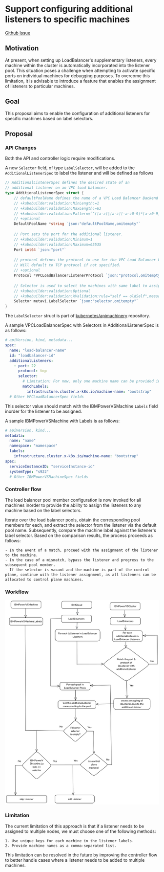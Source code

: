 # Support configuring additional listeners to specific machines

[Github Issue](https://github.com/kubernetes-sigs/cluster-api-provider-ibmcloud/issues/1678)
## Motivation
At present, when setting up LoadBalancer's supplementary listeners, every machine within the cluster is automatically 
incorporated into the listener pool. This situation poses a challenge when attempting to activate specific ports on 
individual machines for debugging purposes. To overcome this limitation, it is advisable to introduce a feature that 
enables the assignment of listeners to particular machines.

## Goal
This proposal aims to enable the configuration of additional listeners for specific machines based on label selectors.

## Proposal

### API Changes
Both the API and controller logic require modifications.

A new `Selector` field, of type `LabelSelector`, will be added to the `AdditionalListenerSpec` to label the listener
and will be defined as follows
```go
// AdditionalListenerSpec defines the desired state of an
// additional listener on an VPC load balancer.
type AdditionalListenerSpec struct {
    // defaultPoolName defines the name of a VPC Load Balancer Backend Pool to use for the VPC Load Balancer Listener.
    // +kubebuilder:validation:MinLength:=1
    // +kubebuilder:validation:MaxLength:=63
    // +kubebuilder:validation:Pattern=`^([a-z]|[a-z][-a-z0-9]*[a-z0-9])$`
    // +optional
    DefaultPoolName *string `json:"defaultPoolName,omitempty"`

    // Port sets the port for the additional listener.
    // +kubebuilder:validation:Minimum=1
    // +kubebuilder:validation:Maximum=65535
    Port int64 `json:"port"`

    // protocol defines the protocol to use for the VPC Load Balancer Listener.
    // Will default to TCP protocol if not specified.
    // +optional
    Protocol *VPCLoadBalancerListenerProtocol `json:"protocol,omitempty"`

    // Selector is used to select the machines with same label to assign the listener
    // +kubebuilder:validation:Optional
    // +kubebuilder:validation:XValidation:rule="self == oldSelf",message="Selector is immutable"
    Selector metav1.LabelSelector `json:"selector,omitempty"`
}

```
The `LabelSelector` struct is part of [kubernetes/apimachinery](https://github.com/kubernetes/apimachinery/blob/master/pkg/apis/meta/v1/types.go#L1287) repository.

A sample VPCLoadBalancerSpec with Selectors in AdditionalListenerSpec is as follows:
```yaml
# apiVersion, kind, metadata...
spec:
  name: "load-balancer-name"
  id: "loadbalancer-id"
  additionalListeners:
    - port: 22
      protocol: tcp
      selector:
        # Limitation: For now, only one machine name can be provided in the listener label selector
        matchLabels:
          infrastructure.cluster.x-k8s.io/machine-name: "bootstrap"
  # Other VPCLoadBalancerSpec fields
```
This selector value should match with the IBMPowerVSMachine `Labels` field inorder for the listener to be assigned.

A sample IBMPowerVSMachine with Labels is as follows:
```yaml
# apiVersion, kind...
metadata:
  name: "name"
  namespace: "namespace"
  labels:
    infrastructure.cluster.x-k8s.io/machine-name: "bootstrap"
spec:
  serviceInstanceID: "serviceInstance-id"
  systemType: "s922"
  # Other IBMPowerVSMachineSpec fields
```

### Controller flow

The load balancer pool member configuration is now invoked for all machines inorder to provide the ability to assign
the listeners to any machine based on the label selectors.

Iterate over the load balancer pools, obtain the corresponding pool members for each, and extract the selector from the 
listener via the default pool name. Subsequently, compare the machine label against the listener's label selector. 
Based on the comparison results, the process proceeds as follows:

    - In the event of a match, proceed with the assignment of the listener to the machine.
    - In the case of a mismatch, bypass the listener and progress to the subsequent pool member.
    - If the selector is vacant and the machine is part of the control plane, continue with the listener assignment, as all listeners can be allocated to control plane machines.

### Workflow
![additional-listeners-workflow](../images/additional-listener-workflow.png)

### Limitation
The current limitation of this approach is that if a listener needs to be assigned to multiple nodes, we must choose
one of the following methods:

    1. Use unique keys for each machine in the listener labels.
    2. Provide machine names as a comma-separated list.

This limitation can be resolved in the future by improving the controller flow to better handle cases where a listener
needs to be added to multiple machines.